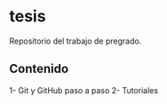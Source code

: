 # tesis
Repositorio del trabajo de pregrado.
## Contenido
1- Git y GitHub paso a paso
2- Tutoriales
